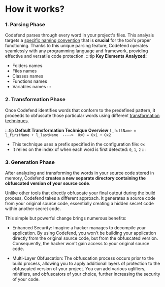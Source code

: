 # How it works?

### 1. Parsing Phase

Codefend parses through every word in your project's files.
This analysis targets a [specific naming convention](../basic-usage/naming-conventions/naming-conventions.md) that is <b>crucial</b> for the tool's proper functioning. Thanks to this unique parsing feature, Codefend operates seamlessly with any programming language and framework, providing effective and versatile code protection.
:::tip <b>Key Elements Analyzed:</b>

- Folders names
- Files names
- Classes names
- Functions names
- Variables names
  :::

### 2. Transformation Phase

Once Codefend identifies words that conform to the predefined pattern, it proceeds to obfuscate those particular words using different [transformation techniques](../advanced-usage/transformation//list.md).

:::tip <b>Default Transformation Technique Overview</b>
`l_fullName = l_firstName + l_lastName  ---->  Ox0 = Ox1 + Ox2`

- This technique uses a prefix specified in the configuration file: `Ox`
- It relies on the index of when each word is first detected: `0`, `1`, `2`
  :::

### 3. Generation Phase

After analyzing and transforming the words in your source code stored in memory, Codefend <b>creates a new separate directory containing the obfuscated version of your source code</b>.

Unlike other tools that directly obfuscate your final output during the build process, Codefend takes a different approach. It generates a source code from your original source code, essentially creating a hidden secret code within another secret code.

This simple but powerful change brings numerous benefits:

- Enhanced Security: Imagine a hacker manages to decompile your application. By using Codefend, you won't be building your application directly from the original source code, but from the obfuscated version. Consequently, the hacker won't gain access to your original source code.

- Multi-Layer Obfuscation: The obfuscation process occurs prior to the build process, allowing you to apply additional layers of protection to the obfuscated version of your project. You can add various uglifiers, minifiers, and obfuscators of your choice, further increasing the security of your code.
